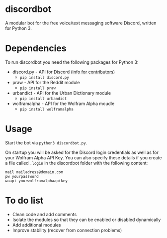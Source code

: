 # discordbot
A modular bot for the free voice/text messaging software Discord, written for Python 3.

# Dependencies
To run discordbot you need the following packages for Python 3:

* discord.py - API for Discord ([info for contributors](https://github.com/Rapptz/discord.py))
  * `pip install discord.py`
* praw - API for the Reddit module
  * `pip install praw`
* urbandict - API for the Urban Dictionary module
  * `pip install urbandict`
* wolframalpha - API for the Wolfram Alpha moudle
  * `pip install wolframalpha`

# Usage
Start the bot via `python3 discordbot.py`.

On startup you will be asked for the Discord login credentials as well as for your Wolfram Alpha API Key. You can also specify these details if you create a file called `.login` in the discordbot folder with the following content:
```
mail mailadress@domain.com
pw yourpassword
waapi yourwolframalphaapikey
```

# To do list
* Clean code and add comments
* Isolate the modules so that they can be enabled or disabled dynamically
* Add additional modules
* Improve stability (recover from connection problems)
